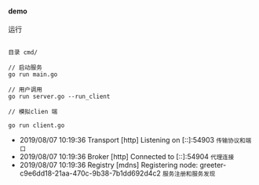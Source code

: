 #### demo

运行 

```gotemplate

目录 cmd/

// 启动服务
go run main.go

// 用户调用
go run server.go --run_client

// 模拟clien 端

go run client.go

```


- 2019/08/07 10:19:36 Transport [http] Listening on [::]:54903 `传输协议和端口`
- 2019/08/07 10:19:36 Broker [http] Connected to [::]:54904    `代理连接`
- 2019/08/07 10:19:36 Registry [mdns] Registering node: greeter-c9e6dd18-21aa-470c-9b38-7b1dd692d4c2 `服务注册和服务发现`